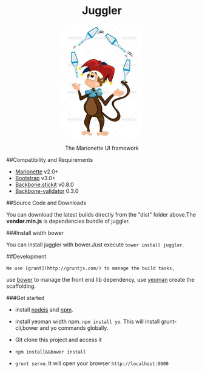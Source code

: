 <h1 align="center">Juggler</h1>
<p align="center">
  <img title="backbone marionette" src='https://raw.githubusercontent.com/MillerRen/juggler/master/app/images/juggler.jpg' />
</p>
<p align="center">The Marionette UI framework</p>

##Compatibility and Requirements

* [Marionette](https://github.com/marionettejs/backbone.marionette) v2.0+
* [Bootstrap](https://github.com/twbs/bootstrap) v3.0+
* [Backbone.stickit](https://github.com/nytimes/backbone.stickit) v0.8.0
* [Backbone-validator](https://github.com/fantactuka/backbone-validator) 0.3.0

##Source Code and Downloads

You can download the latest builds directly from the "dist" folder above.The **vendor.min.js** is dependencies bundle of juggler.

###Install width bower

You can install juggler with bower.Just execute `bower install juggler`.

##Development 

    We use [grunt](http://gruntjs.com/) to manage the build tasks,
use [bower](http://www.bower.io/) to manage the front end lib dependency,
use [yeoman](http://yeoman.io/) create the scaffolding.
     
###Get started

* install [nodejs](http://nodejs.org/) and [npm](https://www.npmjs.org/).

* install yeoman width npm. `npm install yo`. This will install grunt-cli,bower and yo commands globally.

* Git clone this project and access it

* `npm install&&bower install`

* `grunt serve`. It will open your browser `http://localhost:9000`


